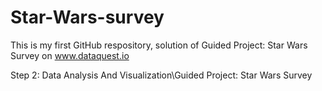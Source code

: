 # Star-Wars-survey

 This is my first GitHub respository, solution of Guided Project: Star Wars Survey on www.dataquest.io
 
 Step 2: Data Analysis And Visualization\Guided Project: Star Wars Survey
